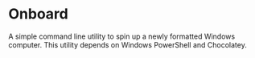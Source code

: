 # Onboard

A simple command line utility to spin up a newly formatted Windows computer. This utility depends on Windows PowerShell and Chocolatey. 